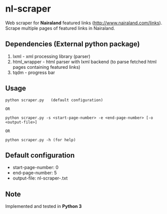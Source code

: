 # nl-scraper
Web scraper for **Nairaland** featured links (http://www.nairaland.com/links). Scrape multiple pages of featured links in Nairaland.

## Dependencies (External python package)
1. lxml - xml processing library (parser)
2. html_wrapper - html parser with lxml backend (to parse fetched html pages containing featured links)
3. tqdm - progress bar

## Usage
```
python scraper.py   (default configuration)

OR

python scraper.py -s <start-page-number> -e <end-page-number> [-o <output-file>]

OR

python scraper.py -h (for help)
```

## Default configuration
* start-page-number: 0
* end-page-number: 5
* output-file: nl-scraper-<current-time-stamp>.txt

## Note
Implemented and tested in **Python 3**
